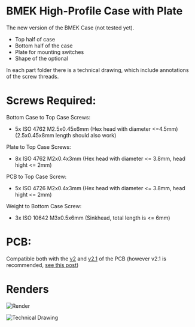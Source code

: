 # BMEK High-Profile Case with Plate

The new version of the BMEK Case (not tested yet). 
- Top half of case
- Bottom half of the case
- Plate for mounting switches
- Shape of the optional 

In each part folder there is a technical drawing, which include annotations of the screw threads.

# Screws Required:

Bottom Case to Top Case Screws:
- 5x ISO 4762 M2.5x0.45x6mm (Hex head with diameter <=4.5mm) (2.5x0.45x8mm length should also work)

Plate to Top Case Screws:
- 8x ISO 4762 M2x0.4x3mm (Hex head with diameter <= 3.8mm, head hight <= 2mm)

PCB to Top Case Screw:
- 5x ISO 4726 M2x0.4x3mm (Hex head with diameter <= 3.8mm, head hight <= 2mm)

Weight to Bottom Case Screw:
- 3x ISO 10642 M3x0.5x6mm (Sinkhead, total length is <= 6mm) 

# PCB:

Compatible both with the [v2](https://github.com/Bemeier/bmek/tree/master/pcb/v2) and [v2.1](https://github.com/Bemeier/bmek/tree/master/pcb/v2_1) of the PCB (however v2.1 is recommended, [see this post](https://geekhack.org/index.php?topic=103032.msg2909167#msg2909167))

# Renders

![Render](https://i.imgur.com/hYentDr.png)

![Technical Drawing](https://i.imgur.com/kyHzoL8.png)

